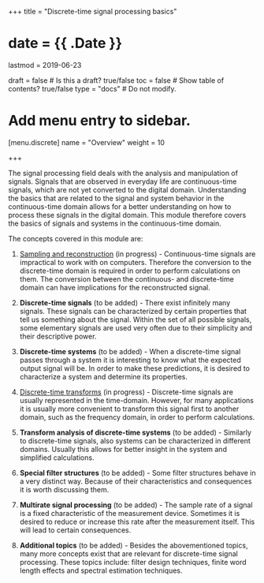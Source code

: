 +++
title = "Discrete-time signal processing basics"

# date = {{ .Date }}
lastmod = 2019-06-23

draft = false  # Is this a draft? true/false
toc = false  # Show table of contents? true/false
type = "docs"  # Do not modify.

# Add menu entry to sidebar.
[menu.discrete]
  name = "Overview"
  weight = 10

+++



The signal processing field deals with the analysis and manipulation of signals.
Signals that are observed in everyday life are continuous-time signals, which are not yet converted to the digital domain.
Understanding the basics that are related to the signal and system behavior in the continuous-time domain allows for a better understanding on how to process these signals in the digital domain. This module therefore covers the basics of signals and systems in the continuous-time domain.

The concepts covered in this module are:

1. <a href="../discretesignalprocessing_sampling_main">Sampling and reconstruction</a> (in progress) - Continuous-time signals are impractical to work with on computers. Therefore the conversion to the discrete-time domain is required in order to perform calculations on them. The conversion between the continuous- and discrete-time domain can have implications for the reconstructed signal.

2. **Discrete-time signals** (to be added) - There exist infinitely many signals. These signals can be characterized by certain properties that tell us something about the signal. Within the set of all possible signals, some elementary signals are used very often due to their simplicity and their descriptive power.

3. **Discrete-time systems** (to be added) - When a discrete-time signal passes through a system it is interesting to know what the expected output signal will be. In order to make these predictions, it is desired to characterize a system and determine its properties.

4. <a href="../discretesignalprocessing_transforms_main">Discrete-time transforms</a> (in progress) - Discrete-time signals are usually represented in the time-domain. However, for many applications it is usually more convenient to transform this signal first to another domain, such as the frequency domain, in order to perform calculations.

5. **Transform analysis of discrete-time systems** (to be added) - Similarly to discrete-time signals, also systems can be characterized in different domains. Usually this allows for better insight in the system and simplified calculations.

6. **Special filter structures** (to be added) - Some filter structures behave in a very distinct way. Because of their characteristics and consequences it is worth discussing them.

7. **Multirate signal processing** (to be added) - The sample rate of a signal is a fixed characteristic of the measurement device. Sometimes it is desired to reduce or increase this rate after the measurement itself. This will lead to certain consequences.

8. **Additional topics** (to be added) - Besides the abovementioned topics, many more concepts exist that are relevant for discrete-time signal processing. These topics include: filter design techniques, finite word length effects and spectral estimation techniques.
